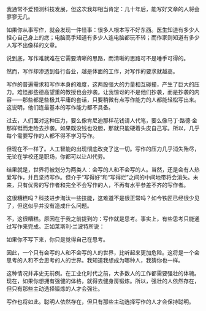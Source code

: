 我通常不爱预测科技发展，但这次我却相当肯定：几十年后，能写好文章的人将会寥寥无几。

如果你从事写作，就会发现一件怪事：很多人根本写不好东西。医生知道有多少人担心自己身上的痣；电脑高手知道有多少人连电脑都玩不转；而作家则知道有多少人写不出像样的文章。

说到底，写作难就难在它需要清晰的思路，而清晰的思路可不是唾手可得的。

然而，写作却渗透到各行各业，越是体面的工作，对写作的要求就越高。

写作的普遍需求和写作本身的难度，这两股强大的力量相互碰撞，产生了巨大的压力。难怪那些德高望重的教授也会抄袭。让我惊讶的不是他们抄袭，而是抄袭的内容——那些都是些极其平庸的套话，只要稍微有点写作能力的人都能轻松写出来。这说明，他们连最基本的写作能力都不具备。

过去，人们面对这种压力，要么像肯尼迪那样花钱请人代笔，要么像马丁·路德·金那样铤而走险去抄袭。如果既没钱也没胆，那就只能硬着头皮自己写。所以，几乎每个需要写作的人都不得不学习写作。

但现在不一样了。人工智能的出现彻底改变了这一切。写作的压力几乎消失殆尽，无论在学校还是职场，你都可以让AI代劳。

结果就是，世界将被划分为两类人：会写的人和不会写的人。当然，还是会有人热爱写作，并且坚持写作。但介于“写得好”和“写得烂”之间的中间地带将会消失。未来，只有优秀的写作者和完全不会写作的人，不再有水平参差不齐的写作者。

这很糟糕吗？科技进步淘汰一些技能，这难道不是很正常吗？如今铁匠已经很少见了，但这似乎并没有造成什么问题。

不，这很糟糕。原因在于我之前提到的：写作就是思考。事实上，有些思考只能通过写作来完成。正如莱斯利·兰波特所说：

如果你不写下来，你只是觉得自己在思考。

因此，一个只有会写的人和不会写的人的世界，比听起来更加危险。这将是一个会思考的人和不会思考的人的世界。我知道我想成为哪种人，我猜你也一样。

这种情况并非史无前例。在工业化时代之前，大多数人的工作都需要强壮的体魄。现在，如果你想拥有强健的体格，就得去健身房锻炼。所以，强壮的人依然存在，但只有那些主动选择锻炼的人才会强壮。

写作也将如此。聪明人依然存在，但只有那些主动选择写作的人才会保持聪明。
